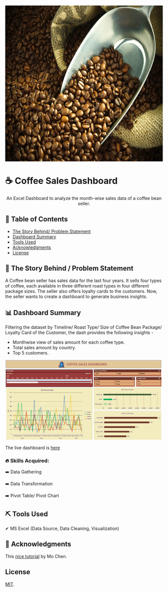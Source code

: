 <!-- Comment : Project Banner -->
<p align="center">
  <a href="" rel="noopener">
 <img width=749px height=498px src="/Images/Coffee_Sales_Cover.jpg" alt="Project banner"></a>
</p>

<!-- ---------------------------------------------------------------- -->
<!-- Comment : Project Description-->
# ☕ Coffee Sales Dashboard

<p align="center"> An Excel Dashboard to analyze the month-wise sales data of a coffee bean seller.
    <br> 
</p>

<!-- 📣 Excel Protfolio Project 02 : Coffee Sales Dashboard -->

## 📝 Table of Contents
+ [The Story Behind/ Problem Statement](#a_0_TSB)
+ [Dashboard Summary ](#a_1_DS) 
+ [Tools Used](#a_2_built_using)
+ [Acknowledgments](#a_3_acknowledgements)
+ [License](#a_4_license)

## 📝 The Story Behind / Problem Statement  <a name = "a_0_TSB"></a>

<p align="justified"> 
A Coffee bean seller has sales data for the last four years. It sells four types of coffee, each available in three different roast types in four different package sizes. The seller also offers loyalty cards to the customers. Now, the seller wants to create a dashboard to generate business insights.
</p>

## 📊 Dashboard Summary  <a name = "a_1_DS"></a>

<p align="justified"> 
 Filtering the dataset by Timeline/ Roast Type/ Size of Coffee Bean Package/ Loyalty Card of the Customer, the dash provides the following insights - 

- Monthwise view of sales amount for each coffee type.  
- Total sales amount by country.
- Top 5 customers.
</p>

![Add Image](/Images/Coffee_dashboard_screenshot.PNG)  


The live dashboard is [here](https://www.novypro.com/project/bike-sales-dashboard-6)

### 🔥 Skills Acquired:

➡️ Data Gathering

➡️ Data Transformation

➡️ Pivot Table/ Pivot Chart

## ⛏️ Tools Used  <a name = "a_2_built_using"></a>

<p align="justified"> 
✔ MS Excel (Data Source, Data Cleaning, Visualization)
</p>

## 🎉 Acknowledgments  <a name = "a_3_acknowledgements"></a>

This [nice tutorial](https://www.youtube.com/watch?v=m13o5aqeCbM) by Mo Chen.


## License <a name = "a_4_license"></a> 

[MIT](https://choosealicense.com/licenses/mit/).

